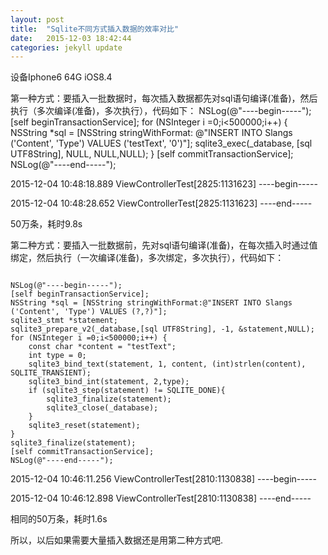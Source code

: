 ```yaml
---
layout: post
title:  "Sqlite不同方式插入数据的效率对比"
date:   2015-12-03 18:42:44
categories: jekyll update
---
```

设备Iphone6 64G iOS8.4


第一种方式：要插入一批数据时，每次插入数据都先对sql语句编译(准备)，然后执行（多次编译(准备)，多次执行），代码如下：
    NSLog(@"----begin-----");
    [self beginTransactionService];
    for (NSInteger i =0;i<500000;i++) {
        NSString *sql = [NSString stringWithFormat:
        @"INSERT INTO Slangs ('Content', 'Type') VALUES ('testText', '0')"];
        sqlite3_exec(_database, [sql UTF8String], NULL, NULL,NULL);
    }
    [self commitTransactionService];
    NSLog(@"----end-----");


2015-12-04 10:48:18.889 ViewControllerTest[2825:1131623] ----begin-----

2015-12-04 10:48:28.652 ViewControllerTest[2825:1131623] ----end-----

50万条，耗时9.8s


第二种方式：要插入一批数据前，先对sql语句编译(准备)，在每次插入时通过值绑定，然后执行（一次编译(准备)，多次绑定，多次执行），代码如下：
<pre><code>
NSLog(@"----begin-----");
[self beginTransactionService];
NSString *sql = [NSString stringWithFormat:@"INSERT INTO Slangs ('Content', 'Type') VALUES (?,?)"];
sqlite3_stmt *statement;
sqlite3_prepare_v2(_database,[sql UTF8String], -1, &statement,NULL);
for (NSInteger i =0;i<500000;i++) {
    const char *content = "testText";
    int type = 0;
    sqlite3_bind_text(statement, 1, content, (int)strlen(content), SQLITE_TRANSIENT);
    sqlite3_bind_int(statement, 2,type);
    if (sqlite3_step(statement) != SQLITE_DONE){
        sqlite3_finalize(statement);
        sqlite3_close(_database);
    }
    sqlite3_reset(statement);
}
sqlite3_finalize(statement);
[self commitTransactionService];
NSLog(@"----end-----");
</code></pre>

2015-12-04 10:46:11.256 ViewControllerTest[2810:1130838] ----begin-----

2015-12-04 10:46:12.898 ViewControllerTest[2810:1130838] ----end-----

相同的50万条，耗时1.6s

所以，以后如果需要大量插入数据还是用第二种方式吧.